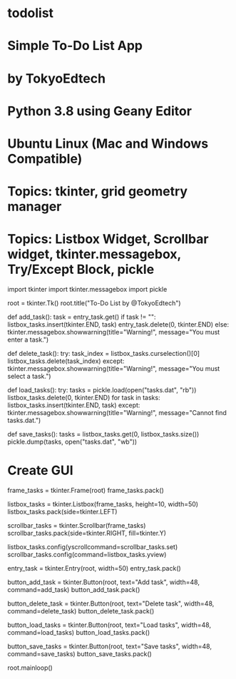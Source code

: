# todolist

# Simple To-Do List App
# by TokyoEdtech
# Python 3.8 using Geany Editor
# Ubuntu Linux (Mac and Windows Compatible)
# Topics: tkinter, grid geometry manager
# Topics: Listbox Widget, Scrollbar widget, tkinter.messagebox, Try/Except Block, pickle

import tkinter
import tkinter.messagebox
import pickle

root = tkinter.Tk()
root.title("To-Do List by @TokyoEdtech")

def add_task():
    task = entry_task.get()
    if task != "":
        listbox_tasks.insert(tkinter.END, task)
        entry_task.delete(0, tkinter.END)
    else:
        tkinter.messagebox.showwarning(title="Warning!", message="You must enter a task.")

def delete_task():
    try:
        task_index = listbox_tasks.curselection()[0]
        listbox_tasks.delete(task_index)
    except:
        tkinter.messagebox.showwarning(title="Warning!", message="You must select a task.")

def load_tasks():
    try:
        tasks = pickle.load(open("tasks.dat", "rb"))
        listbox_tasks.delete(0, tkinter.END)
        for task in tasks:
            listbox_tasks.insert(tkinter.END, task)
    except:
        tkinter.messagebox.showwarning(title="Warning!", message="Cannot find tasks.dat.")

def save_tasks():
    tasks = listbox_tasks.get(0, listbox_tasks.size())
    pickle.dump(tasks, open("tasks.dat", "wb"))

# Create GUI
frame_tasks = tkinter.Frame(root)
frame_tasks.pack()

listbox_tasks = tkinter.Listbox(frame_tasks, height=10, width=50)
listbox_tasks.pack(side=tkinter.LEFT)

scrollbar_tasks = tkinter.Scrollbar(frame_tasks)
scrollbar_tasks.pack(side=tkinter.RIGHT, fill=tkinter.Y)

listbox_tasks.config(yscrollcommand=scrollbar_tasks.set)
scrollbar_tasks.config(command=listbox_tasks.yview)

entry_task = tkinter.Entry(root, width=50)
entry_task.pack()

button_add_task = tkinter.Button(root, text="Add task", width=48, command=add_task)
button_add_task.pack()

button_delete_task = tkinter.Button(root, text="Delete task", width=48, command=delete_task)
button_delete_task.pack()

button_load_tasks = tkinter.Button(root, text="Load tasks", width=48, command=load_tasks)
button_load_tasks.pack()

button_save_tasks = tkinter.Button(root, text="Save tasks", width=48, command=save_tasks)
button_save_tasks.pack()

root.mainloop()
